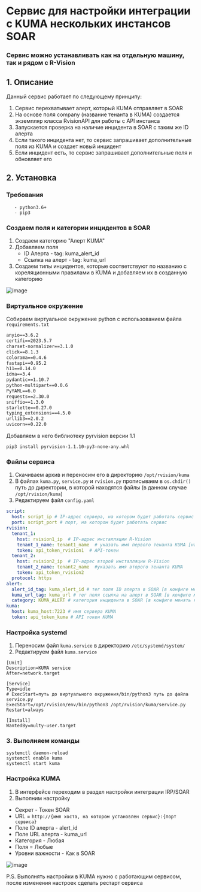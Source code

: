 # Сервис для настройки интеграции с KUMA нескольких инстансов SOAR

### Сервис можно устанавливать как на отдельную машину, так и рядом с R-Vision

## 1. Описание
Данный сервис работает по следующему принципу:
1. Сервис перехватывает алерт, который KUMA отправляет в SOAR
2. На основе поля company (название тенанта в KUMA) создается экземпляр класса RvisionAPI для работы с API инстансa
3. Запускается проверка на наличие инцидента в SOAR с таким же ID алерта
4. Если такого инцидента нет, то сервис запрашивает дополнительные поля из KUMA и создает новый инцидент
5. Если инцидент есть, то сервис запрашивает дополнительные поля и обновляет его

## 2. Установка
  ### Требования
       - python3.6+
       - pip3

### Создаем поля и категории инцидентов в SOAR

1. Создаем категорию "Алерт KUMA"
2. Добавляем поля
   * ID Алерта - tag: kuma_alert_id
   * Ссылка на алерт - tag: kuma_url
3. Создаем типы инцидентов, которые соответствуют по названию с кореляционными правилами в KUMA и добавляем их в созданную категорию

![image](https://github.com/user-attachments/assets/f1286e67-875b-4990-9032-7873a0c7a1a0)

### Виртуальное окружение
Собираем виртуальное окружение python с использованием файла `requirements.txt`
```requirements.txt
anyio==3.6.2
certifi==2023.5.7
charset-normalizer==3.1.0
click==8.1.3
colorama==0.4.6
fastapi==0.95.2
h11==0.14.0
idna==3.4
pydantic==1.10.7
python-multipart==0.0.6
PyYAML==6.0
requests==2.30.0
sniffio==1.3.0
starlette==0.27.0
typing_extensions==4.5.0
urllib3==2.0.2
uvicorn==0.22.0
```

Добавляем в него библиотеку pyrvision версии 1.1

    pip3 install pyrvision-1.1.10-py3-none-any.whl

### Файлы сервиса
1. Скачиваем архив и переносим его в директорию `/opt/rvision/kuma`
2. В файлах `kuma.py`, `service.py` и `rvision.py` прописываем в `os.chdir()` путь до директории, в которой находятся файлы (в данном случае `/opt/rvision/kuma`)
3. Редактируем файл `config.yaml`
```yaml
script:
  host: script_ip # IP-адрес сервера, на котором будет работать сервис
  port: sсript_port # порт, на котором будет работать сервис
rvision:
  tenant_1:
    host: rvision1_ip  # IP-адрес инсталляции R-Vision
    tenant_1_name: tenant1_name  # указать имя первого тенанта KUMA [название тенанта в KUMA должно совпадать с наименованием организации в R-Vision]
    token: api_token_rvision1  # API-токен
  tenant_2:
    host: rvision2_ip  # IP-адрес второй инсталляции R-Vision
    tenant_2_name: tenant2_name  #указать имя второго тенанта KUMA
    token: api_token_rvision2
  protocol: https
alert:
  alert_id_tag: kuma_alert_id # тег поля ID алерта в SOAR [в конфиге менять не нужно]
  kuma_url_tag: kuma_url # тег поля ссылка на алерт в SOAR [в конфиге менять не нужно]
  category: KUMA_ALERT # категория инцидента в SOAR [в конфиге менять не нужно]
kuma:
  host: kuma_host:7223 # имя сервера KUMA
  token: api_token_kuma # API токен KUMA
```

### Настройка systemd
1. Переносим файл `kuma.service` в директорию `/etc/systemd/system/`
2. Редактируем файл `kuma.service`
```unit file (systemd)
[Unit]
Description=KUMA service
After=network.target

[Service]
Type=idle
# ExecStart=путь до виртуального окружения/bin/python3 путь до файла service.py
ExecStart=/opt/rvision/env/bin/python3 /opt/rvision/kuma/service.py
Restart=always

[Install]
WantedBy=multy-user.target

```
### 3. Выполняем команды
```shell
systemctl daemon-reload
systemctl enable kuma
systemctl start kuma
```

### Настройка KUMA
1. В интерфейсе переходим в раздел настройки интеграции IRP/SOAR
2. Выполним настройку
* Секрет - Токен SOAR
* URL = `http://{имя хоста, на котором установлен сервис}:{порт сервиса}`
* Поле ID алерта - alert_id
* Поле URL алерта - kuma_url
* Категория - Любая
* Поля = Любые
* Уровни важности - Как в SOAR

![image](https://github.com/user-attachments/assets/36b95fbf-5fd7-4c4b-92a0-9229c2a507c9)


P.S. Выполнять настройки в KUMA нужно с работающим сервисом, после изменения настроек сделать рестарт сервиса
